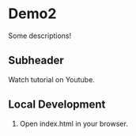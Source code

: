 # Demo2

Some descriptions!

## Subheader

Watch tutorial on Youtube.

## Local Development

1. Open index.html in your browser.

